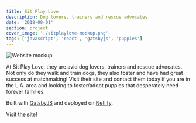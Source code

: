 ```yaml
---
title: Sit Play Love
description: Dog lovers, trainers and rescue advocates
date: '2018-08-01'
section: project
cover_image: './sitplaylove-mockup.png'
tags: ['javascript', 'react', 'gatsbyjs', 'puppies']
---
```


![Website mockup](https://res.cloudinary.com/crbaucom/image/upload/v1543818900/crbaucom-images/sitplaylove-mockup.png)

At Sit Play Love, they are avid dog lovers, trainers and rescue advocates. Not only do they walk and train dogs, they also foster and have had great success at matchmaking! Visit their site and contact them today if you are in the L.A. area and looking to foster/adopt puppies that desperately need forever families.

Built with [GatsbyJS](https://www.gatsbyjs.org/) and deployed on [Netlify](https://netlify.com/).

<p class="centered mt2"><a href="https://sitplaylove.org/" class="btn">Visit the site!</a></p>
